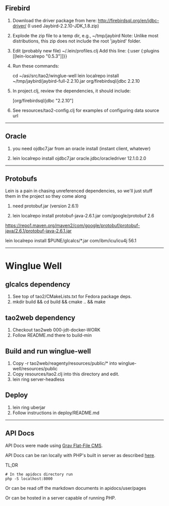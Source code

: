 ## Firebird

1. Download the driver package from here:
   http://firebirdsql.org/en/jdbc-driver/
   (I used Jaybird-2.2.10-JDK_1.8.zip)

2. Explode the zip file to a temp dir, e.g., ~/tmp/jaybird
   Note: Unlike most distributions, this zip does not include the
         root 'jaybird' folder.

3. Edit (probably new file)  ~/.lein/profiles.clj
   Add this line:
{:user {:plugins [[lein-localrepo "0.5.3"]]}}

4. Run these commands:

     cd ~/asi/src/tao2/winglue-well
     lein localrepo install ~/tmp/jaybird/jaybird-full-2.2.10.jar org/firebirdsql/jdbc 2.2.10

5. In project.clj, review the dependencies, it should include:

    [org/firebirdsql/jdbc "2.2.10"]

6. See resources/tao2-config.clj for examples of configuring data source url

---
## Oracle

1. you need ojdbc7.jar from an oracle install (instant client, whatever)

2. lein localrepo install ojdbc7.jar oracle.jdbc/oracledriver 12.1.0.2.0

---
## Protobufs

Lein is a pain in chasing unreferenced dependencies, so we'll just stuff
them in the project so they come along

1. need protobuf.jar (version 2.6.1)

2. lein localrepo install protobuf-java-2.6.1.jar com/google/protobuf 2.6

https://repo1.maven.org/maven2/com/google/protobuf/protobuf-java/2.6.1/protobuf-java-2.6.1.jar

 lein localrepo install $PUNE/glcalcs/*.jar com/ibm/icu/icu4j 56.1

---
# Winglue Well

## glcalcs dependency
1. See top of tao2/CMakeLists.txt for Fedora package deps.
2. mkdir build && cd build && cmake .. && make

## tao2web dependency
1. Checkout tao2web 000-jdt-docker-WORK
2. Follow README.md there to build-min

## Build and run winglue-well
1. Copy -r tao2web/reagenty/resources/public/* into winglue-well/resources/public
2. Copy resources/tao2.clj into this directory and edit.
3. lein ring server-headless

## Deploy
1. lein ring uberjar
2. Follow instructions in deploy/README.md

---
## API Docs

API Docs were made using [Grav Flat-File CMS](https://getgrav.org/).

API Docs can be ran locally with PHP's built in server as described [here](http://linoxide.com/tools/setup-grav-flat-file-based-cms-server/).

TL;DR
```
# In the apidocs directory run
php -S localhost:8000
```

Or can be read off the markdown documents in apidocs/user/pages

Or can be hosted in a server capable of running PHP.
